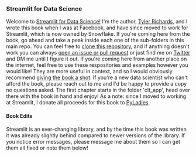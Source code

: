### Streamlit for Data Science
Welcome to [Streamlit for Data Science!](https://www.amazon.com/Streamlit-Data-Science-Create-interactive/dp/180324822X) I'm the author, [Tyler Richards](www.tylerjrichards.com), and I wrote this book when I was at Facebook, and have since moved to work for Streamlit, which is now owned by Snowflake. 
If you're coming here from the book, go ahead and take a peak inside each one of the sub-folders in this main repo. You can feel free to [clone this repository](https://docs.github.com/en/github/creating-cloning-and-archiving-repositories/cloning-a-repository-from-github/cloning-a-repository), and if anything doesn't work you can always [open an issue or pull request](https://docs.github.com/en/desktop/contributing-and-collaborating-using-github-desktop/working-with-your-remote-repository-on-github-or-github-enterprise/creating-an-issue-or-pull-request) or just find me on [Twitter](https://www.twitter.com/tylerjrichards) and DM me until I figure it out.
If you're coming here from another place on the internet, feel free to use these respositories and examples however you would like! They are more useful in context, and so I would obviously recommend [giving the book a shot](https://www.amazon.com/Streamlit-Data-Science-Create-interactive/dp/180324822X). If you're a new data scientist who can't afford the book, please reach out to me and I'd be happy to provide a copy no questions asked.
The first chapter starts in the folder 'clt_app', head over there with the book in hand and enjoy! As a note: since I moved to working at Streamlit, I donate all proceeds for this book to [PyLadies](https://pyladies.com/). 

#### Book Edits
Streamlit is an ever-changing library, and by the time this book was written it was already slightly behind compared to newer versions of the library. If you notice error messages, please message me about them so I can get them all fixed or note them below!

